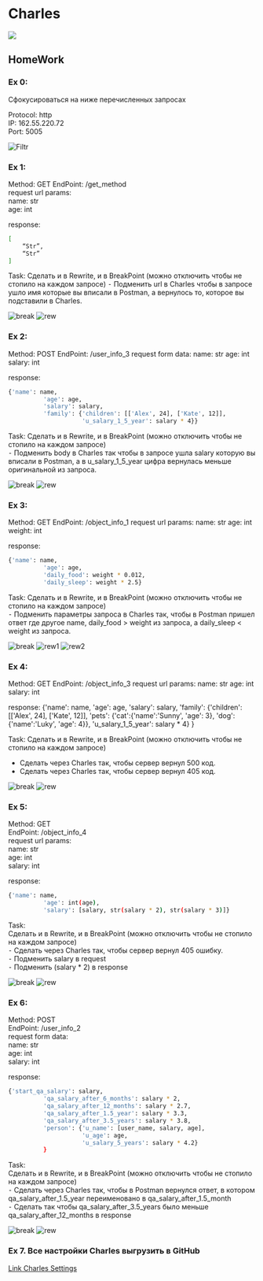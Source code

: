 # Charles
![](https://cdn-laravel.vapor.cloud/image/nstack/translate_values/charles_IPjFgz7Fvv.png)


## HomeWork
### Ex 0: 
Сфокусироваться на ниже перечисленных запросах

Protocol: http  
IP: 162.55.220.72  
Port: 5005  

![Filtr](https://github.com/Gordmick/HOMEWORKS_Course_V_Ksendzov/blob/main/Charles/Screenshots/EX0.png)

### Ex 1: 
Method: GET
EndPoint: /get_method   
request url params:    
name: str  
age: int

response:
```sh
[  
    “Str”,  
    “Str”   
]
```

Task:
Сделать и в Rewrite, и в BreakPoint (можно отключить чтобы не стопило на каждом запросе)
 ⁃ Подменить url в Charles чтобы в запросе ушло имя которые вы вписали в Postman, а вернулось то, которое вы подставили в Charles.

![break](https://github.com/SereJaPWNZ/Charles/blob/master/assert/break_1.png)
![rew](https://github.com/SereJaPWNZ/Charles/blob/master/assert/rew_1.png)

### Ex 2:
Method: POST
EndPoint: /user_info_3
request form data: 
 name: str
 age: int
 salary: int

response:  
```sh
{'name': name,
          'age': age,
          'salary': salary,
          'family': {'children': [['Alex', 24], ['Kate', 12]],
                     'u_salary_1_5_year': salary * 4}}
```
Task:
Сделать и в Rewrite, и в BreakPoint (можно отключить чтобы не стопило на каждом запросе)  
 ⁃ Подменить body в Charles так чтобы в запросе ушла salary которую вы вписали в Postman, а в u_salary_1_5_year цифра вернулась меньше оригинальной из запроса.

![break](https://github.com/SereJaPWNZ/Charles/blob/master/assert/break_2.png)
![rew](https://github.com/SereJaPWNZ/Charles/blob/master/assert/rew_2.png)

### Ex 3:
Method: GET
EndPoint: /object_info_1
request url params: 
 name: str
 age: int
 weight: int

response:  
```sh
{'name': name,
          'age': age,
          'daily_food': weight * 0.012,
          'daily_sleep': weight * 2.5}
```

Task:
Сделать и в Rewrite, и в BreakPoint (можно отключить чтобы не стопило на каждом запросе)  
 ⁃ Подменить параметры запроса в Charles так, чтобы в Postman пришел ответ где другое name, daily_food > weight из запроса, а daily_sleep < weight из запроса.

![break](https://github.com/SereJaPWNZ/Charles/blob/master/assert/break_3.png)
![rew1](https://github.com/SereJaPWNZ/Charles/blob/master/assert/rew_3.png)
![rew2](https://github.com/SereJaPWNZ/Charles/blob/master/assert/rew_3(1).png)

### Ex 4:
Method: GET
EndPoint: /object_info_3
request url params: 
 name: str
 age: int
 salary: int

response: 
{'name': name,
          'age': age,
          'salary': salary,
          'family': {'children': [['Alex', 24], ['Kate', 12]],
                     'pets': {'cat':{'name':'Sunny',
                                     'age': 3},
                              'dog':{'name':'Luky',
                                     'age': 4}},
                     'u_salary_1_5_year': salary * 4}
          }

Task:
Сделать и в Rewrite, и в BreakPoint (можно отключить чтобы не стопило на каждом запросе)  
- Сделать через Charles так, чтобы сервер вернул 500 код.  
- Сделать через Charles так, чтобы сервер вернул 405 код.

![break](https://github.com/SereJaPWNZ/Charles/blob/master/assert/break_4.png)
![rew](https://github.com/SereJaPWNZ/Charles/blob/master/assert/rew_4.png)

### Ex 5:
Method: GET  
EndPoint: /object_info_4  
request url params:   
 name: str  
 age: int  
 salary: int  

response:  
```sh
{'name': name,
          'age': int(age),
          'salary': [salary, str(salary * 2), str(salary * 3)]}
```

Task:  
Сделать и в Rewrite, и в BreakPoint (можно отключить чтобы не стопило на каждом запросе)  
 ⁃ Сделать через Charles так, чтобы сервер вернул 405 ошибку.  
 ⁃ Подменить salary в request  
 ⁃ Подменить (salary * 2) в response  

![break](https://github.com/SereJaPWNZ/Charles/blob/master/assert/break_5.png)
![rew](https://github.com/SereJaPWNZ/Charles/blob/master/assert/rew_5.png)

### Ex 6:  
Method: POST  
EndPoint: /user_info_2  
request form data:   
 name: str  
 age: int  
 salary: int  

response:  
```sh
{'start_qa_salary': salary,
          'qa_salary_after_6_months': salary * 2,
          'qa_salary_after_12_months': salary * 2.7,
          'qa_salary_after_1.5_year': salary * 3.3,
          'qa_salary_after_3.5_years': salary * 3.8,
          'person': {'u_name': [user_name, salary, age],
                     'u_age': age,
                     'u_salary_5_years': salary * 4.2}
          }
```

Task:  
Сделать и в Rewrite, и в BreakPoint (можно отключить чтобы не стопило на каждом запросе)  
 ⁃ Сделать через Charles так, чтобы в Postman вернулся ответ, в котором qa_salary_after_1.5_year переименовано в qa_salary_after_1.5_month  
 ⁃ Сделать так чтобы qa_salary_after_3.5_years было меньше qa_salary_after_12_months в response  

![break](https://github.com/SereJaPWNZ/Charles/blob/master/assert/break_6.png)
![rew](https://github.com/SereJaPWNZ/Charles/blob/master/assert/rew_6.png)

### Ex 7. Все настройки Charles выгрузить в GitHub

[Link Charles Settings](https://github.com/SereJaPWNZ/Charles/blob/master/Morkovkin_Group24_Charles_Settings.xml)
